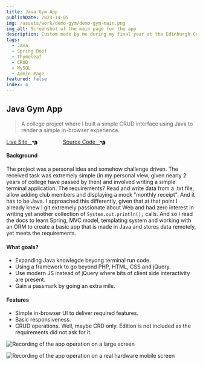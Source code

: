 ```yaml
---
title: Java Gym App
publishDate: 2023-14-05
img: /assets/work/demo-gym/demo-gym-main.png
img_alt: Screenshot of the main page for the app
description: Custom made by me during my final year at the Edinburgh College. Featuring Java and Spring Boot.
tags:
  - Java
  - Spring Boot
  - Thymeleaf
  - CRUD
  - MySQL
  - Admin Page
featured: false
index: 4
---
```


## Java Gym App

> A college project where I built a simple CRUD interface using Java to render a simple in-browser experience.

<a href="http://tomgora.online:8080/gym_home">Live Site &nbsp; <svg xmlns="http://www.w3.org/2000/svg" style="margin-bottom:-4px;" width="1em" height="1em" viewBox="0 0 512 512"><path fill="currentColor" d="M32 96c-17.7 0-32 14.3-32 32s14.3 32 32 32h208V96zm160 192c-17.7 0-32 14.3-32 32s14.3 32 32 32h64c17.7 0 32-14.3 32-32s-14.3-32-32-32zm-64-64c0 17.7 14.3 32 32 32h48c17.7 0 32-14.3 32-32s-14.3-32-32-32h-48c-17.7 0-32 14.3-32 32m96 160c-17.7 0-32 14.3-32 32s14.3 32 32 32h64c17.7 0 32-14.3 32-32s-14.3-32-32-32zm88-96h-.6c5.4 9.4 8.6 20.3 8.6 32c0 13.2-4 25.4-10.8 35.6c24.9 8.7 42.8 32.5 42.8 60.4c0 11.7-3.1 22.6-8.6 32h8.6c88.4 0 160-71.6 160-160v-61.7c0-42.4-16.9-83.1-46.9-113.1l-11.6-11.6C429.5 77.5 396.9 64 363 64h-27c-35.3 0-64 28.7-64 64v88c0 22.1 17.9 40 40 40s40-17.9 40-40v-56c0-8.8 7.2-16 16-16s16 7.2 16 16v56c0 39.8-32.2 72-72 72"/></svg></a>
<a href="https://github.com/tom-gora/spring-boot-gym-app-college" style="margin-left: 4rem;">Source Code &nbsp; <svg xmlns="http://www.w3.org/2000/svg" style="margin-bottom:-4px;" width="1em" height="1em" viewBox="0 0 512 512"><path fill="currentColor" d="M32 96c-17.7 0-32 14.3-32 32s14.3 32 32 32h208V96zm160 192c-17.7 0-32 14.3-32 32s14.3 32 32 32h64c17.7 0 32-14.3 32-32s-14.3-32-32-32zm-64-64c0 17.7 14.3 32 32 32h48c17.7 0 32-14.3 32-32s-14.3-32-32-32h-48c-17.7 0-32 14.3-32 32m96 160c-17.7 0-32 14.3-32 32s14.3 32 32 32h64c17.7 0 32-14.3 32-32s-14.3-32-32-32zm88-96h-.6c5.4 9.4 8.6 20.3 8.6 32c0 13.2-4 25.4-10.8 35.6c24.9 8.7 42.8 32.5 42.8 60.4c0 11.7-3.1 22.6-8.6 32h8.6c88.4 0 160-71.6 160-160v-61.7c0-42.4-16.9-83.1-46.9-113.1l-11.6-11.6C429.5 77.5 396.9 64 363 64h-27c-35.3 0-64 28.7-64 64v88c0 22.1 17.9 40 40 40s40-17.9 40-40v-56c0-8.8 7.2-16 16-16s16 7.2 16 16v56c0 39.8-32.2 72-72 72"/></svg></a>

#### Background

The project was a personal idea and somehow challenge driven. The received task was extremely simple (in my personal view, given nearly 2 years of college have passed by then) and involved writing a simple terminal application.
The requirements? Read and write data from a .txt file, allow adding club members and displaying a mock "monthly receipt". And it has to be Java. I approached this differently, given that at that point I already knew I git extremely passionate about Web and had zero interest in writing yet another collection of
`System.out.println();` calls. And so I read the docs to learn Spring, MVC model, templating system and working with an ORM to create a basic app that is made in Java and stores data remotely, yet meets the requirements.

#### What goals?

- Expanding Java knowlegde beyong terminal run code.
- Using a framework to go beyond PHP, HTML, CSS and jQuery.
- Use modern JS instead of jQuery where bits of client side interactivity are present.
- Gain a passmark by going an extra mile.

#### Features

- Simple in-browser UI to deliver required features.
- Basic responsiveness.
- CRUD operations. Well, maybe CRD only. Edition is not included as the requirements did not ask for it.

![Recording of the app operation on a large screen](/assets/work/demo-gym/demo-gym-1.apng)

![Recording of the app operation on a real hardware mobile screen](/assets/work/demo-gym/demo-gym-2.apng)

